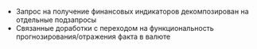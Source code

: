 - Запрос на получение финансовых индикаторов декомпозирован на отдельные подзапросы
- Связанные доработки с переходом на функциональность прогнозирования/отражения факта в валюте
